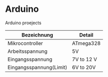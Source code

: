 # Arduino
Arduino proejects

| Bezeichnung        | Detail       |
| ------------------ | ------------ |
| Mikrocontroller    | ATmega328    | 
| Arbeitsspannung    | 5V           |
| Eingangsspannung   | 7V to 12 V   |
| Eingangsspannung(Limit) | 6V to 20V    |
